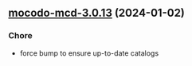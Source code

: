 

## [mocodo-mcd-3.0.13](https://github.com/truecharts/charts/compare/mocodo-mcd-3.0.12...mocodo-mcd-3.0.13) (2024-01-02)

### Chore



- force bump to ensure up-to-date catalogs